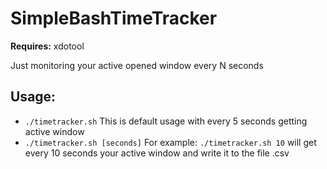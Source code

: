 # SimpleBashTimeTracker
**Requires:** xdotool

Just monitoring your active opened window every N seconds

## Usage: 

 - `./timetracker.sh`  This is default usage with every 5 seconds getting active window
 - `./timetracker.sh [seconds]`  For example: `./timetracker.sh 10`  will get every 10 seconds your active window and write it to the file .csv
